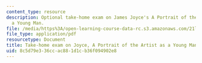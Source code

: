 ```yaml
---
content_type: resource
description: Optional take-home exam on James Joyce's A Portrait of the Artist as
  a Young Man.
file: /media/https%3A/open-learning-course-data-rc.s3.amazonaws.com/21l-471-major-english-novels-spring-2004/8c5d79e336ccac881d1cb36f094902e8_t_h_exam5joyce.pdf
file_type: application/pdf
resourcetype: Document
title: Take-home exam on Joyce, A Portrait of the Artist as a Young Man
uid: 8c5d79e3-36cc-ac88-1d1c-b36f094902e8
---
```

